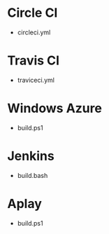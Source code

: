 # Circle CI
- circleci.yml

# Travis CI
- traviceci.yml

# Windows Azure
- build.ps1

# Jenkins
- build.bash

# Aplay
- build.ps1
